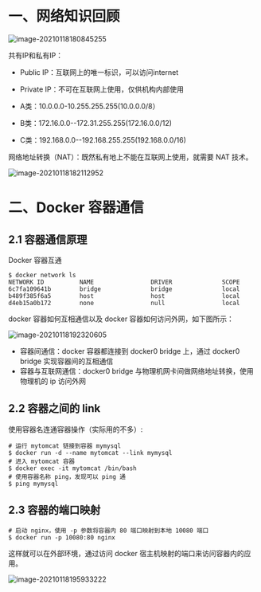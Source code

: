 # 一、网络知识回顾

![image-20210118180845255](https://s3.ax1x.com/2021/01/19/sghEPP.png)

共有IP和私有IP：

* Public IP：互联网上的唯一标识，可以访问internet
* Private IP：不可在互联网上使用，仅供机构内部使用

* A类：10.0.0.0-10.255.255.255(10.0.0.0/8）
* B类：172.16.0.0--172.31.255.255(172.16.0.0/12)
* C类：192.168.0.0--192.168.255.255(192.168.0.0/16)

网络地址转换（NAT）：既然私有地上不能在互联网上使用，就需要 NAT 技术。

![image-20210118182112952](https://s3.ax1x.com/2021/01/19/sghQVs.png)

# 二、Docker 容器通信

## 2.1 容器通信原理

Docker 容器互通

```shell
$ docker network ls
NETWORK ID          NAME                DRIVER              SCOPE
6c7fa109641b        bridge              bridge              local
b489f385f6a5        host                host                local
d4eb15a0b172        none                null                local
```

docker 容器如何互相通信以及 docker 容器如何访问外网，如下图所示：

![image-20210118192320605](https://s3.ax1x.com/2021/01/19/sghlan.png)

- 容器间通信：docker 容器都连接到 docker0 bridge 上，通过 docker0 bridge 实现容器间的互相通信
- 容器与互联网通信：docker0 bridge 与物理机网卡间做网络地址转换，使用物理机的 ip 访问外网

## 2.2 容器之间的 link

使用容器名连通容器操作（实际用的不多）:

```shell
# 运行 mytomcat 链接到容器 mymysql
$ docker run -d --name mytomcat --link mymysql
# 进入 mytomcat 容器
$ docker exec -it mytomcat /bin/bash
# 使用容器名称 ping，发现可以 ping 通
$ ping mymysql
```

## 2.3 容器的端口映射

```shell
# 启动 nginx，使用 -p 参数将容器内 80 端口映射到本地 10080 端口
$ docker run -p 10080:80 nginx
```

这样就可以在外部环境，通过访问 docker 宿主机映射的端口来访问容器内的应用。

![image-20210118195933222](https://s3.ax1x.com/2021/01/19/sgh8P0.png)

